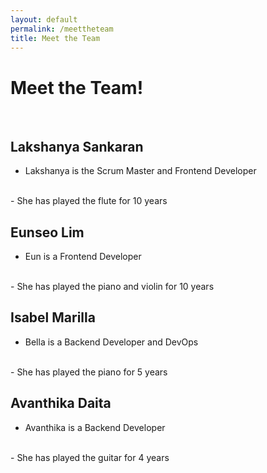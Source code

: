 ```yaml
---
layout: default
permalink: /meettheteam
title: Meet the Team
---
```



<h1> Meet the Team! </h1>

<br>

<h2> Lakshanya Sankaran </h2>

- Lakshanya is the Scrum Master and Frontend Developer
<br>
- She has played the flute for 10 years

<br>

<h2> Eunseo Lim </h2>

- Eun is a Frontend Developer
<br>
- She has played the piano and violin for 10 years

<br>

<h2> Isabel Marilla </h2>

- Bella is a Backend Developer and DevOps
<br>
- She has played the piano for 5 years

<br>

<h2> Avanthika Daita </h2>

- Avanthika is a Backend Developer
<br>
- She has played the guitar for 4 years
